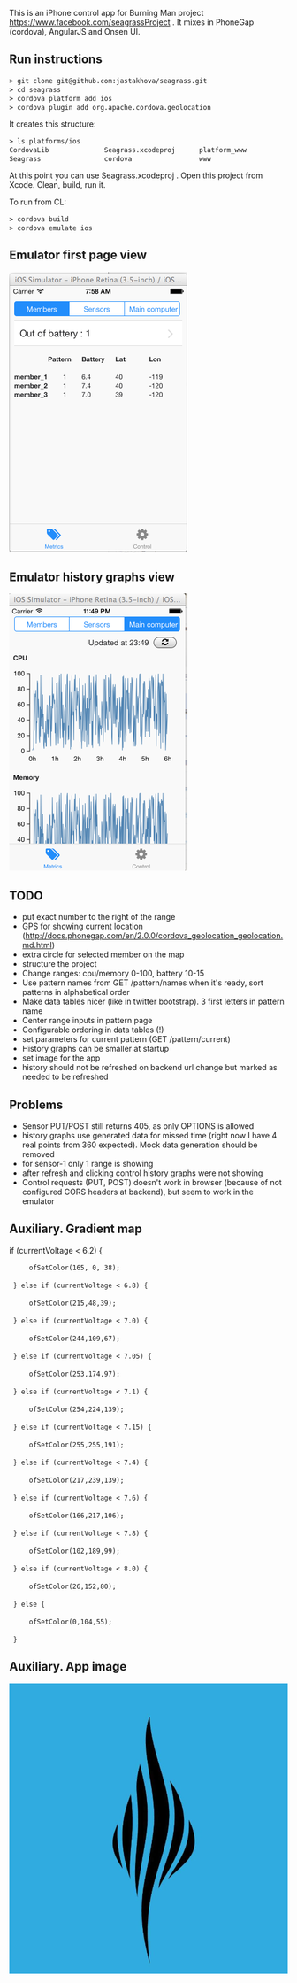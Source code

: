 This is an iPhone control app for Burning Man project https://www.facebook.com/seagrassProject . It mixes in PhoneGap (cordova), AngularJS and Onsen UI.

## Run instructions

	> git clone git@github.com:jastakhova/seagrass.git
	> cd seagrass
	> cordova platform add ios
	> cordova plugin add org.apache.cordova.geolocation

It creates this structure:

	> ls platforms/ios
	CordovaLib              Seagrass.xcodeproj      platform_www
	Seagrass                cordova                 www

At this point you can use Seagrass.xcodeproj . Open this project from Xcode. Clean, build, run it.

To run from CL:

	> cordova build
	> cordova emulate ios

## Emulator first page view

![You will get this first screen when running this app](https://github.com/jastakhova/seagrass/blob/master/img/2014-08-05_0758.png "First screen")

## Emulator history graphs view

![Emulator history graphs view](https://github.com/jastakhova/seagrass/blob/master/img/2014-08-07_2349.png "History graphs screen")


## TODO

 * put exact number to the right of the range
 * GPS for showing current location (http://docs.phonegap.com/en/2.0.0/cordova_geolocation_geolocation.md.html)
 * extra circle for selected member on the map
 * structure the project
 * Change ranges: cpu/memory 0-100, battery 10-15
 * Use pattern names from GET /pattern/names when it's ready, sort patterns in alphabetical order
 * Make data tables nicer (like in twitter bootstrap). 3 first letters in pattern name
 * Center range inputs in pattern page
 * Configurable ordering in data tables (!)
 * set parameters for current pattern (GET /pattern/current)
 * History graphs can be smaller at startup
 * set image for the app
 * history should not be refreshed on backend url change but marked as needed to be refreshed

 ## Problems

 * Sensor PUT/POST still returns 405, as only OPTIONS is allowed
 * history graphs use generated data for missed time (right now I have 4 real points from 360 expected). Mock data generation should be removed
 * for sensor-1 only 1 range is showing
 * after refresh and clicking control history graphs were not showing
 * Control requests (PUT, POST) doesn't work in browser (because of not configured CORS headers at backend), but seem to work in the emulator

 ## Auxiliary. Gradient map

  if (currentVoltage < 6.2) {

         ofSetColor(165, 0, 38);

     } else if (currentVoltage < 6.8) {

         ofSetColor(215,48,39);

     } else if (currentVoltage < 7.0) {

         ofSetColor(244,109,67);

     } else if (currentVoltage < 7.05) {

         ofSetColor(253,174,97);

     } else if (currentVoltage < 7.1) {

         ofSetColor(254,224,139);

     } else if (currentVoltage < 7.15) {

         ofSetColor(255,255,191);

     } else if (currentVoltage < 7.4) {

         ofSetColor(217,239,139);

     } else if (currentVoltage < 7.6) {

         ofSetColor(166,217,106);

     } else if (currentVoltage < 7.8) {

         ofSetColor(102,189,99);

     } else if (currentVoltage < 8.0) {

         ofSetColor(26,152,80);

     } else {

         ofSetColor(0,104,55);

     }

## Auxiliary. App image

![Image for app](https://github.com/jastakhova/seagrass/blob/master/img/seagrass.png "Image for app")